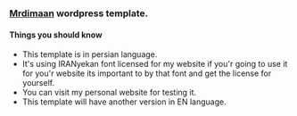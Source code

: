 ### [Mrdimaan](https://mrdimaan.com) wordpress template.
#### Things you should know
- This template is in persian language.
- It's using IRANyekan font licensed for my website if you'r going to use it for you'r website its important to by that font and get the license for yourself.
- You can visit my personal website for testing it.
- This template will have another version in EN language.
